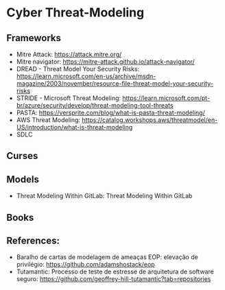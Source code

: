 # Cyber Threat-Modeling

## Frameworks
- Mitre Attack: https://attack.mitre.org/
- Mitre navigator: https://mitre-attack.github.io/attack-navigator/
- DREAD - Threat Model Your Security Risks: https://learn.microsoft.com/en-us/archive/msdn-magazine/2003/november/resource-file-threat-model-your-security-risks
- STRIDE - Microsoft Threat Modeling: https://learn.microsoft.com/pt-br/azure/security/develop/threat-modeling-tool-threats
- PASTA: https://versprite.com/blog/what-is-pasta-threat-modeling/
- AWS Threat Modeling: https://catalog.workshops.aws/threatmodel/en-US/introduction/what-is-threat-modeling
- SDLC

## Curses
## Models
- Threat Modeling Within GitLab: Threat Modeling Within GitLab

## Books
## References:
- Baralho de cartas de modelagem de ameaças EOP: elevação de privilégio: https://github.com/adamshostack/eop 
- Tutamantic: Processo de teste de estresse de arquitetura de software seguro: https://github.com/geoffrey-hill-tutamantic?tab=repositories


